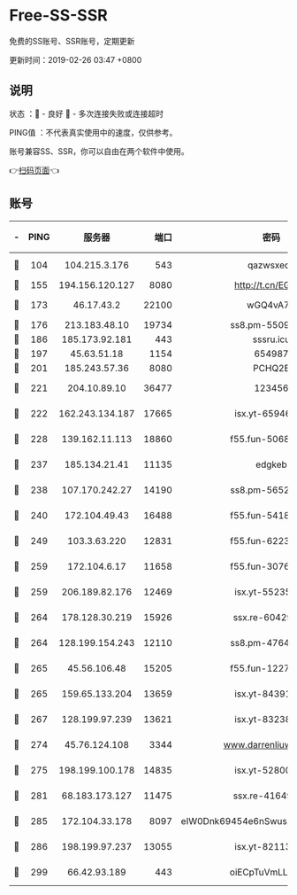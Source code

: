 # Free-SS-SSR

免费的SS账号、SSR账号，定期更新

更新时间：2019-02-26 03:47 +0800

## 说明

状态     ：🙂 - 良好 🙁 - 多次连接失败或连接超时

PING值   ：不代表真实使用中的速度，仅供参考。

账号兼容SS、SSR，你可以自由在两个软件中使用。

👉[扫码页面](https://liesauer.github.io/free-ss-ssr.github.io/)👈

## 账号

|-|PING|服务器|端口|密码|加密方式|区域|
|:----:|:----:|:-----:|-----:|:----:|:----:|:----:|
|🙂|104|104.215.3.176|543|qazwsxedc|aes-256-gcm|JP|
|🙂|155|194.156.120.127|8080|http://t.cn/EGJIyrl|rc4-md5|RU|
|🙂|173|46.17.43.2|22100|wGQ4vA7D|aes-256-gcm|RU|
|🙂|176|213.183.48.10|19734|ss8.pm-55096385|rc4-md5|RU|
|🙂|186|185.173.92.181|443|sssru.icu|rc4-md5|RU|
|🙂|197|45.63.51.18|1154|654987|chacha20|US|
|🙂|201|185.243.57.36|8080|PCHQ2E|rc4-md5|US|
|🙂|221|204.10.89.10|36477|123456|aes-256-cfb|US|
|🙂|222|162.243.134.187|17665|isx.yt-65946104|aes-256-cfb|US|
|🙂|228|139.162.11.113|18860|f55.fun-50686264|aes-256-cfb|SG|
|🙂|237|185.134.21.41|11135|edgkeb|aes-256-cfb|GB|
|🙂|238|107.170.242.27|14190|ss8.pm-56526890|aes-256-cfb|US|
|🙂|240|172.104.49.43|16488|f55.fun-54186310|aes-256-cfb|SG|
|🙂|249|103.3.63.220|12831|f55.fun-62237207|aes-256-cfb|SG|
|🙂|259|172.104.6.17|11658|f55.fun-30764636|aes-256-cfb|US|
|🙂|259|206.189.82.176|12469|isx.yt-55235157|aes-256-cfb|SG|
|🙂|264|178.128.30.219|15926|ssx.re-60429787|aes-256-cfb|SG|
|🙂|264|128.199.154.243|12110|ss8.pm-47641220|aes-256-cfb|SG|
|🙂|265|45.56.106.48|15205|f55.fun-12278228|aes-256-cfb|US|
|🙂|265|159.65.133.204|13659|isx.yt-84391225|aes-256-cfb|SG|
|🙂|267|128.199.97.239|13621|isx.yt-83238586|aes-256-cfb|SG|
|🙂|274|45.76.124.108|3344|www.darrenliuwei.com|aes-256-cfb|AU|
|🙂|275|198.199.100.178|14835|isx.yt-52800132|aes-256-cfb|US|
|🙂|281|68.183.173.127|11475|ssx.re-41649202|aes-256-cfb|US|
|🙂|285|172.104.33.178|8097|eIW0Dnk69454e6nSwuspv9DmS201tQ0D|aes-256-cfb|SG|
|🙂|286|198.199.97.237|13055|isx.yt-82113770|aes-256-cfb|US|
|🙂|299|66.42.93.189|443|oiECpTuVmLLxk4Ts|aes-256-cfb|US|
